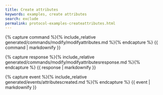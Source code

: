 ```yaml
---
title: Create attributes
keywords: examples, create attributes
search: exclude
permalink: protocol-examples-createattributes.html
---
```


{% capture command %}{% include_relative generated/commands/modify/modifyattributes.md %}{% endcapture %}
{{ command | markdownify }}

{% capture response %}{% include_relative generated/commands/modify/modifyattributesresponse.md %}{% endcapture %}
{{ response | markdownify }}

{% capture event %}{% include_relative generated/events/attributescreated.md %}{% endcapture %}
{{ event | markdownify }}
